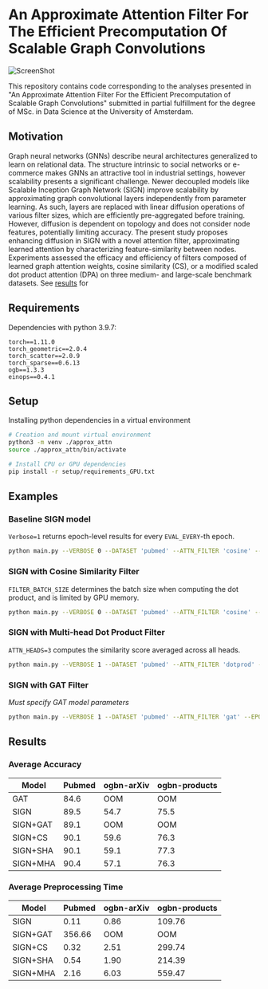 # An Approximate Attention Filter For The Efficient Precomputation Of Scalable Graph Convolutions

![ScreenShot](https://raw.github.com/jah377/ApproximatedAttention/run/report.github_image.png)

This repository contains code corresponding to the analyses presented in "An Approximate Attention Filter For the Efficient Precomputation of Scalable Graph Convolutions" submitted in partial fulfillment for the degree of MSc. in Data Science at the University of Amsterdam.

## Motivation

Graph neural networks (GNNs) describe neural architectures generalized to learn on relational data. The structure intrinsic to social networks or e-commerce makes GNNs an attractive tool in industrial settings, however scalability presents a significant challenge. Newer decoupled models like Scalable Inception Graph Network (SIGN) improve scalability by approximating graph convolutional layers independently from parameter learning. As such, layers are replaced with linear diffusion operations of various filter sizes, which are efficiently pre-aggregated before training. However, diffusion is dependent on topology and does not consider node features, potentially limiting accuracy. The present study proposes enhancing diffusion in SIGN with a novel attention filter, approximating learned attention by characterizing feature-similarity between nodes. Experiments assessed the efficacy and efficiency of filters composed of learned graph attention weights, cosine similarity (CS), or a modified scaled dot product attention (DPA) on three medium- and large-scale benchmark datasets. See [results](#results) for 


## Requirements

Dependencies with python 3.9.7:
```
torch==1.11.0
torch_geometric==2.0.4
torch_scatter==2.0.9
torch_sparse==0.6.13
ogb==1.3.3
einops==0.4.1
```

## Setup

Installing python dependencies in a virtual environment

```bash
# Creation and mount virtual environment
python3 -m venv ./approx_attn
source ./approx_attn/bin/activate

# Install CPU or GPU dependencies 
pip install -r setup/requirements_GPU.txt
```

## Examples

### Baseline SIGN model
`Verbose=1` returns epoch-level results for every `EVAL_EVERY`-th epoch.

```bash
python main.py --VERBOSE 0 --DATASET 'pubmed' --ATTN_FILTER 'cosine' --EPOCHS 10 --EVAL_EVERY 5 --N_RUNS 3 --HOPS 2 --BATCH_SIZE 256 --LEARNING_RATE 1e-3 --WEIGHT_DECAY 1e-7 --INCEPTION_LAYERS 2 --INCEPTION_UNITS 512 --CLASSIFICATION_LAYERS 3 --CLASSIFICATION_UNITS 512 --FEATURE_DROPOUT 0.3 --NODE_DROPOUT 0.3 --BATCH_NORMALIZATION 1
```


### SIGN with Cosine Similarity Filter
`FILTER_BATCH_SIZE` determines the batch size when computing the dot product, and is limited by GPU memory. 

```bash
python main.py --VERBOSE 0 --DATASET 'pubmed' --ATTN_FILTER 'cosine' --EPOCHS 4 --EVAL_EVERY 2 --N_RUNS 1 --HOPS 3 --BATCH_SIZE 512 --LEARNING_RATE 1e-3 --WEIGHT_DECAY 1e-7 --INCEPTION_LAYERS 3 --INCEPTION_UNITS 256 --CLASSIFICATION_LAYERS 2 --CLASSIFICATION_UNITS 512 --FEATURE_DROPOUT 0.3 --NODE_DROPOUT 0.2 --BATCH_NORMALIZATION 1 --FILTER_BATCH_SIZE 100000 --ATTN_NORMALIZATION 1
```

### SIGN with Multi-head Dot Product Filter
`ATTN_HEADS=3` computes the similarity score averaged across all heads. 
```bash
python main.py --VERBOSE 1 --DATASET 'pubmed' --ATTN_FILTER 'dotprod' --EPOCHS 4 --EVAL_EVERY 2 --N_RUNS 1 --HOPS 3 --BATCH_SIZE 512 --LEARNING_RATE 1e-3 --WEIGHT_DECAY 1e-7 --INCEPTION_LAYERS 3 --INCEPTION_UNITS 256 --CLASSIFICATION_LAYERS 2 --CLASSIFICATION_UNITS 512 --FEATURE_DROPOUT 0.3 --NODE_DROPOUT 0.2 --BATCH_NORMALIZATION 1 --FILTER_BATCH_SIZE 100000 --ATTN_HEADS 3 --ATTN_NORMALIZATION 1
```

### SIGN with GAT Filter
*Must specify GAT model parameters*
```bash
python main.py --VERBOSE 1 --DATASET 'pubmed' --ATTN_FILTER 'gat' --EPOCHS 4 --EVAL_EVERY 2 --N_RUNS 1 --HOPS 5 --BATCH_SIZE 64 --LEARNING_RATE 1e-3 --WEIGHT_DECAY 1e-6 --INCEPTION_LAYERS 2 --INCEPTION_UNITS 64 --CLASSIFICATION_LAYERS 3 --CLASSIFICATION_UNITS 512 --FEATURE_DROPOUT 0.0 --NODE_DROPOUT 0.4 --BATCH_NORMALIZATION 1 --GAT_EPOCHS 10 --GAT_BATCH_SIZE 1024 --GAT_LEARNING_RATE 0.01 --GAT_WEIGHT_DECAY 1e-3 --GAT_HIDDEN_UNITS 8 --GAT_NODE_DROPOUT 0.6 --GAT_LAYERS 2 --GAT_HEADS_IN 8 --GAT_HEADS_OUT 8 --GAT_NEIGHBORS 150 --GAT_LR_PATIENCE 5
```


## Results
### Average Accuracy

| Model         | Pubmed        | ogbn-arXiv    | ogbn-products |
| ------------- | ------------- | ------------- | ------------- |
| GAT | 84.6 | OOM | OOM |
| SIGN | 89.5 | 54.7 | 75.5 |
| SIGN+GAT | 89.1 | OOM | OOM |
| SIGN+CS | 90.1 | 59.6 | 76.3 |
| SIGN+SHA | 90.1 | 59.1 | 77.3 |
| SIGN+MHA | 90.4 | 57.1 | 76.3 |

### Average Preprocessing Time
| Model         | Pubmed        | ogbn-arXiv    | ogbn-products |
| ------------- | ------------- | ------------- | ------------- |
| SIGN | 0.11 | 0.86 | 109.76 |
| SIGN+GAT | 356.66 | OOM | OOM |
| SIGN+CS | 0.32 | 2.51 | 299.74 |
| SIGN+SHA | 0.54 | 1.90 | 214.39 |
| SIGN+MHA | 2.16 | 6.03 | 559.47 |
